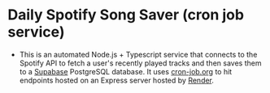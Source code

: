 # Daily Spotify Song Saver (cron job service)

- This is an automated Node.js + Typescript service that connects to the Spotify API to fetch a user's recently played tracks and then saves them to a [Supabase](https://supabase.com/) PostgreSQL database. It uses [cron-job.org](https://cron-job.org/en/) to hit endpoints hosted on an Express server hosted by [Render](https://render.com/).
